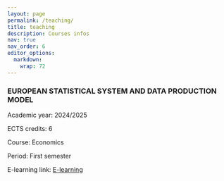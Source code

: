 ```yaml
---
layout: page
permalink: /teaching/
title: teaching
description: Courses infos
nav: true
nav_order: 6
editor_options: 
  markdown: 
    wrap: 72
---
```


### **EUROPEAN STATISTICAL SYSTEM AND DATA PRODUCTION MODEL**

Academic year: 2024/2025

ECTS credits: 6

Course: Economics

Period: First semester

E-learning link:
[E-learning](https://elearning.ec.unipi.it/course/view.php?id=470)
